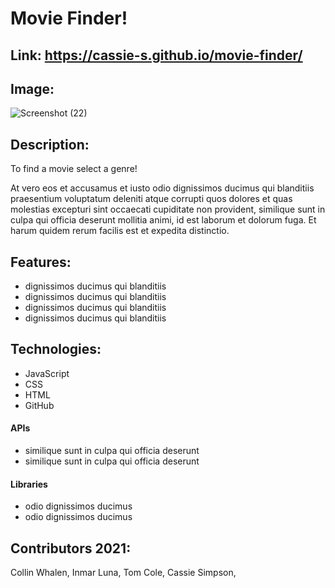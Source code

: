 # Movie Finder!

## Link: https://cassie-s.github.io/movie-finder/

## Image:

![Screenshot (22)](https://user-images.githubusercontent.com/88279562/135490068-0270abce-1d62-4447-8bca-909f272f2987.png)


## Description:

To find a movie select a genre! 

At vero eos et accusamus et iusto odio dignissimos ducimus qui blanditiis praesentium voluptatum deleniti atque corrupti quos dolores et quas molestias excepturi sint occaecati cupiditate non provident, similique sunt in culpa qui officia deserunt mollitia animi, id est laborum et dolorum fuga. Et harum quidem rerum facilis est et expedita distinctio.

## Features:
- dignissimos ducimus qui blanditiis
- dignissimos ducimus qui blanditiis
- dignissimos ducimus qui blanditiis
- dignissimos ducimus qui blanditiis

## Technologies:

- JavaScript
- CSS
- HTML
- GitHub


#### APIs

- similique sunt in culpa qui officia deserunt
- similique sunt in culpa qui officia deserunt

#### Libraries

- odio dignissimos ducimus
- odio dignissimos ducimus


## Contributors 2021:

Collin Whalen,
Inmar Luna,
Tom Cole,
Cassie Simpson,
